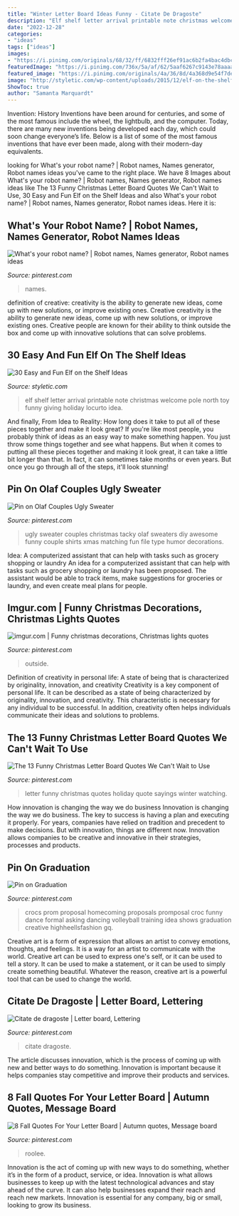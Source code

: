 ```yaml
---
title: "Winter Letter Board Ideas Funny - Citate De Dragoste"
description: "Elf shelf letter arrival printable note christmas welcome pole north toy funny giving holiday locurto idea"
date: "2022-12-28"
categories:
- "ideas"
tags: ["ideas"]
images:
- "https://i.pinimg.com/originals/68/32/ff/6832fff26ef91ac6b2fa4bac4dbc839c.jpg"
featuredImage: "https://i.pinimg.com/736x/5a/af/62/5aaf6267c9143e78aaaa17dc9feb58f0.jpg"
featured_image: "https://i.pinimg.com/originals/4a/36/8d/4a368d9e54f7de389d658f9d834620b6.jpg"
image: "http://styletic.com/wp-content/uploads/2015/12/elf-on-the-shelf-ideas/29-elf-on-the-shelf-ideas.jpg"
ShowToc: true
author: "Samanta Marquardt"
---
```



Invention: History
Inventions have been around for centuries, and some of the most famous include the wheel, the lightbulb, and the computer. Today, there are many new inventions being developed each day, which could soon change everyone’s life. Below is a list of some of the most famous inventions that have ever been made, along with their modern-day equivalents.

	

		
looking for What&#039;s your robot name? | Robot names, Names generator, Robot names ideas you've came to the right place. We have 8 Images about What&#039;s your robot name? | Robot names, Names generator, Robot names ideas like The 13 Funny Christmas Letter Board Quotes We Can&#039;t Wait to Use, 30 Easy and Fun Elf on the Shelf Ideas and also What&#039;s your robot name? | Robot names, Names generator, Robot names ideas. Here it is:
		
    
## What&#039;s Your Robot Name? | Robot Names, Names Generator, Robot Names Ideas

<img loading=lazy src="https://i.pinimg.com/originals/42/0e/f7/420ef7fbef2616811a1823cadf7d3536.jpg" onerror="this.onerror=null;this.src='https://tse2.mm.bing.net/th?id=OIP.r-M2nJqlomWnKs050honSgHaHp&amp;pid=15.1';" alt="What&#039;s your robot name? | Robot names, Names generator, Robot names ideas">

_Source: pinterest.com_

>names. 

	

definition of creative: creativity is the ability to generate new ideas, come up with new solutions, or improve existing ones.
Creative creativity is the ability to generate new ideas, come up with new solutions, or improve existing ones. Creative people are known for their ability to think outside the box and come up with innovative solutions that can solve problems.

    
## 30 Easy And Fun Elf On The Shelf Ideas

<img loading=lazy src="http://styletic.com/wp-content/uploads/2015/12/elf-on-the-shelf-ideas/29-elf-on-the-shelf-ideas.jpg" onerror="this.onerror=null;this.src='https://tse3.mm.bing.net/th?id=OIP.qlVepWqHWMlHfzgJzHWLLwHaL_&amp;pid=15.1';" alt="30 Easy and Fun Elf on the Shelf Ideas">

_Source: styletic.com_

>elf shelf letter arrival printable note christmas welcome pole north toy funny giving holiday locurto idea. 

	

And finally, From Idea to Reality: How long does it take to put all of these pieces together and make it look great?
If you're like most people, you probably think of ideas as an easy way to make something happen. You just throw some things together and see what happens. But when it comes to putting all these pieces together and making it look great, it can take a little bit longer than that. In fact, it can sometimes take months or even years. But once you go through all of the steps, it'll look stunning!

    
## Pin On Olaf Couples Ugly Sweater

<img loading=lazy src="https://i.pinimg.com/originals/68/32/ff/6832fff26ef91ac6b2fa4bac4dbc839c.jpg" onerror="this.onerror=null;this.src='https://tse2.mm.bing.net/th?id=OIP.iomrgHOy_lwTbvr3_wl0uwHaJ4&amp;pid=15.1';" alt="Pin on Olaf Couples Ugly Sweater">

_Source: pinterest.com_

>ugly sweater couples christmas tacky olaf sweaters diy awesome funny couple shirts xmas matching fun file type humor decorations. 

	

Idea: A computerized assistant that can help with tasks such as grocery shopping or laundry
An idea for a computerized assistant that can help with tasks such as grocery shopping or laundry has been proposed. The assistant would be able to track items, make suggestions for groceries or laundry, and even create meal plans for people.

    
## Imgur.com | Funny Christmas Decorations, Christmas Lights Quotes

<img loading=lazy src="https://i.pinimg.com/originals/6d/4a/44/6d4a4456c70b8c1b1cdc9dd84e5ab60d.jpg" onerror="this.onerror=null;this.src='https://tse3.mm.bing.net/th?id=OIP.tMDVOUVWr5Neg_Xj3OwEOgHaMY&amp;pid=15.1';" alt="imgur.com | Funny christmas decorations, Christmas lights quotes">

_Source: pinterest.com_

>outside. 

	

Definition of creativity in personal life: A state of being that is characterized by originality, innovation, and creativity
Creativity is a key component of personal life. It can be described as a state of being characterized by originality, innovation, and creativity. This characteristic is necessary for any individual to be successful. In addition, creativity often helps individuals communicate their ideas and solutions to problems.

    
## The 13 Funny Christmas Letter Board Quotes We Can&#039;t Wait To Use

<img loading=lazy src="https://i.pinimg.com/736x/5a/af/62/5aaf6267c9143e78aaaa17dc9feb58f0.jpg" onerror="this.onerror=null;this.src='https://tse4.mm.bing.net/th?id=OIP.m_uaKlwpUO55lFgxHWlgbAHaLH&amp;pid=15.1';" alt="The 13 Funny Christmas Letter Board Quotes We Can&#039;t Wait to Use">

_Source: pinterest.com_

>letter funny christmas quotes holiday quote sayings winter watching. 

	

How innovation is changing the way we do business
Innovation is changing the way we do business. The key to success is having a plan and executing it properly. For years, companies have relied on tradition and precedent to make decisions. But with innovation, things are different now. Innovation allows companies to be creative and innovative in their strategies, processes and products.

    
## Pin On Graduation

<img loading=lazy src="https://i.pinimg.com/originals/4a/36/8d/4a368d9e54f7de389d658f9d834620b6.jpg" onerror="this.onerror=null;this.src='https://tse1.mm.bing.net/th?id=OIP.fsnQbModucmjjOXx8MFSMQHaJ4&amp;pid=15.1';" alt="Pin on Graduation">

_Source: pinterest.com_

>crocs prom proposal homecoming proposals promposal croc funny dance formal asking dancing volleyball training idea shows graduation creative highheellsfashion gq. 

	

Creative art is a form of expression that allows an artist to convey emotions, thoughts, and feelings. It is a way for an artist to communicate with the world. Creative art can be used to express one's self, or it can be used to tell a story. It can be used to make a statement, or it can be used to simply create something beautiful. Whatever the reason, creative art is a powerful tool that can be used to change the world.

    
## Citate De Dragoste | Letter Board, Lettering

<img loading=lazy src="https://i.pinimg.com/736x/ab/09/74/ab09747df6eb0906ad3f8e28d9af8eb6.jpg" onerror="this.onerror=null;this.src='https://tse3.mm.bing.net/th?id=OIP.nZj3c4NzWQiKqwZhm367eAHaHa&amp;pid=15.1';" alt="Citate de dragoste | Letter board, Lettering">

_Source: pinterest.com_

>citate dragoste. 

	

The article discusses innovation, which is the process of coming up with new and better ways to do something. Innovation is important because it helps companies stay competitive and improve their products and services.

    
## 8 Fall Quotes For Your Letter Board | Autumn Quotes, Message Board

<img loading=lazy src="https://i.pinimg.com/originals/b7/80/d6/b780d608aa11e0f1109b9b5244843879.jpg" onerror="this.onerror=null;this.src='https://tse3.mm.bing.net/th?id=OIP.nK_GN-VoFQboBb-NKPQRmAHaLG&amp;pid=15.1';" alt="8 Fall Quotes For Your Letter Board | Autumn quotes, Message board">

_Source: pinterest.com_

>roolee. 

	

Innovation is the act of coming up with new ways to do something, whether it’s in the form of a product, service, or idea. Innovation is what allows businesses to keep up with the latest technological advances and stay ahead of the curve. It can also help businesses expand their reach and reach new markets. Innovation is essential for any company, big or small, looking to grow its business.

